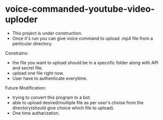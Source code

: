 # voice-commanded-youtube-video-uploder
- This project is under construction.
- Once it's run you can give voice command to upload .mp4 file from a perticular directory.

Constrains:
- the file you want to upload should be in a specofic folder along with API and secret file.
- upload one file right now.
- User have to authenticate everytime.

Future Modification:
- trying to convert this program to a bot.
- able to upload desired/multiple file as per user's choise from the directory(should give choice which file to upload).
- One time autharization.

